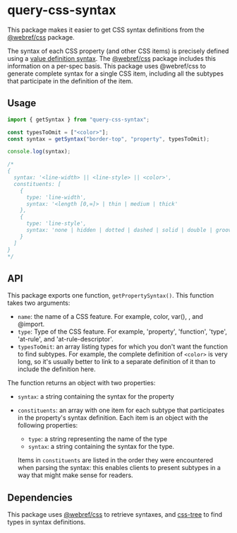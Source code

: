 # query-css-syntax

This package makes it easier to get CSS syntax definitions from the [@webref/css](https://www.npmjs.com/package/@webref/css) package.

The syntax of each CSS property (and other CSS items) is precisely defined using a [value definition syntax](https://drafts.csswg.org/css-values/#value-defs). The [@webref/css](https://www.npmjs.com/package/@webref/css) package includes this information on a per-spec basis. This package uses @webref/css to generate complete syntax for a single CSS item, including all the subtypes that participate in the definition of the item.

## Usage

```js
import { getSyntax } from "query-css-syntax";

const typesToOmit = ["<color>"];
const syntax = getSyntax("border-top", "property", typesToOmit);

console.log(syntax);

/*
{
  syntax: '<line-width> || <line-style> || <color>',
  constituents: [
    {
      type: 'line-width',
      syntax: '<length [0,∞]> | thin | medium | thick'
    },
    {
      type: 'line-style',
      syntax: 'none | hidden | dotted | dashed | solid | double | groove | ridge | inset | outset'
    }
  ]
}
*/
```

## API

This package exports one function, `getPropertySyntax()`. This function takes two arguments:

- `name`: the name of a CSS feature. For example, color, var(), <paint>, and @import.
- `type`: Type of the CSS feature. For example, 'property', 'function', 'type', 'at-rule', and 'at-rule-descriptor'.
- `typesToOmit`: an array listing types for which you don't want the function to find subtypes. For example, the complete definition of `<color>` is very long, so it's usually better to link to a separate definition of it than to include the definition here.

The function returns an object with two properties:

- `syntax`: a string containing the syntax for the property
- `constituents`: an array with one item for each subtype that participates in the property's syntax definition. Each item is an object with the following properties:

  - `type`: a string representing the name of the type
  - `syntax`: a string containing the syntax for the type.

  Items in `constituents` are listed in the order they were encountered when parsing the syntax: this enables clients to present subtypes in a way that might make sense for readers.

## Dependencies

This package uses [@webref/css](https://www.npmjs.com/package/@webref/css) to retrieve syntaxes, and [css-tree](https://www.npmjs.com/package/css-tree) to find types in syntax definitions.
